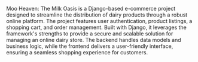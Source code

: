 Moo Heaven: The Milk Oasis is a Django-based e-commerce project designed to streamline the distribution of dairy products through a robust online platform. The project features user authentication, product listings, a shopping cart, and order management. Built with Django, it leverages the framework's strengths to provide a secure and scalable solution for managing an online dairy store. The backend handles data models and business logic, while the frontend delivers a user-friendly interface, ensuring a seamless shopping experience for customers.
